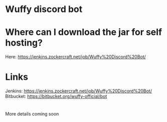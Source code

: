 # Wuffy discord bot
#
# Where can I download the jar for self hosting?
Here: https://jenkins.zockercraft.net/job/Wuffy%20Discord%20Bot/
#
# Links
Jenkins: https://jenkins.zockercraft.net/job/Wuffy%20Discord%20Bot/
Bitbucket: https://bitbucket.org/wuffy-official/bot
#
#
More details coming soon